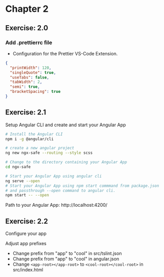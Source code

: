 # Chapter 2

## Exercise: 2.0

### Add .prettierrc file

- Configuration for the Prettier VS-Code Extension.

```json
{
  "printWidth": 120,
  "singleQuote": true,
  "useTabs": false,
  "tabWidth": 2,
  "semi": true,
  "bracketSpacing": true
}
```

## Exercise: 2.1

Setup Angular CLI and create and start your Angular App

```bash
# Install the Angular CLI
npm i -g @angular/cli
```

```bash
# create a new angular project
ng new ngx-safe --routing --style scss

# Change to the directory containing your Angular App
cd ngx-safe

# Start your Angular App using angular cli
ng serve --open
# Start your Angular App using npm start commmand from package.json
# and passthrough --open command to angular cli.
npm start -- --open
```

Path to your Angular App: http://localhost:4200/

## Exercise: 2.2

Configure your app

Adjust app prefixes

- Change prefix from "app" to "cool" in src/tslint.json
- Change prefix from "app" to "cool" in angular.json
- Change `<app-root></app-root>` to `<cool-root></cool-root>` in src/index.html
